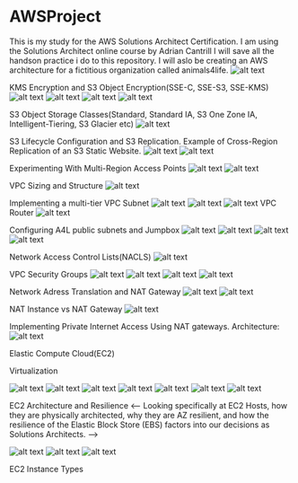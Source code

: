 # AWSProject
This is my study for the AWS Solutions Architect Certification. I am using the Solutions Architect online course by Adrian Cantrill I will save all the handson practice i do to this repository. I will aslo be creating an AWS architecture for a fictitious organization called animals4life.
![alt text](<Screenshot 2024-05-28 203517-1.png>)

KMS Encryption and S3 Object Encryption(SSE-C, SSE-S3, SSE-KMS)
![alt text](<Screenshot 2024-05-30 183150.png>)
![alt text](<Screenshot 2024-05-30 184217.png>)
![alt text](<Screenshot 2024-05-30 192913.png>)
![alt text](<Screenshot 2024-05-30 193857.png>)

S3 Object Storage Classes(Standard, Standard IA, S3 One Zone IA,  Intelligent-Tiering, S3 Glacier etc)
![alt text](<Screenshot 2024-06-03 205957-1.png>)

S3 Lifecycle Configuration and S3 Replication. Example of Cross-Region Replication of an S3 Static Website.
![alt text](<Screenshot 2024-06-03 201534.png>)
![alt text](<Screenshot 2024-06-03 202421.png>) 

Experimenting With Multi-Region Access Points
![alt text](<Screenshot 2024-06-04 114507-1.png>) 
![alt text](<Screenshot 2024-06-04 113722-1.png>)

VPC Sizing and Structure
![alt text](<Screenshot 2024-06-05 230115.png>)

Implementing a multi-tier VPC Subnet
![alt text](<Screenshot 2024-06-06 122135.png>)
![alt text](<Screenshot 2024-06-06 124032.png>)
![alt text](<Screenshot 2024-06-06 124757.png>)
VPC Router
![alt text](<Screenshot 2024-06-10 200729.png>)

Configuring A4L public subnets and Jumpbox
![alt text](<Screenshot 2024-06-12 191403.png>)
![alt text](<Screenshot 2024-06-12 192904.png>)
![alt text](<Screenshot 2024-06-12 192921.png>)
![alt text](<Screenshot 2024-06-12 192936.png>)

Network Access Control Lists(NACLS)
![alt text](<Screenshot 2024-06-17 195637.png>)

VPC Security Groups
![alt text](<Screenshot 2024-06-17 204023.png>) 
![alt text](<Screenshot 2024-06-17 203956.png>) 
![alt text](<Screenshot 2024-06-17 203934.png>)
![alt text](<Screenshot 2024-06-17 203907.png>)

Network Adress Translation and NAT Gateway
![alt text](<Screenshot 2024-06-18 203917.png>)
![alt text](<Screenshot 2024-06-18 204030.png>)

NAT Instance vs NAT Gateway
![alt text](<Screenshot 2024-06-19 213021.png>)

Implementing Private Internet Access Using NAT gateways. Architecture:
![alt text](<Screenshot 2024-06-20 220754.png>)

Elastic Compute Cloud(EC2)

Virtualization

![alt text](<Screenshot 2024-06-22 205258.png>)
![alt text](<Screenshot 2024-06-22 205316.png>)
![alt text](<Screenshot 2024-06-22 205335.png>)
![alt text](<Screenshot 2024-06-22 205406.png>) 
![alt text](<Screenshot 2024-06-22 205437.png>) 
![alt text](<Screenshot 2024-06-22 205504.png>)
![alt text](<Screenshot 2024-06-21 214339.png>)

EC2 Architecture and Resilience 
<-- Looking specifically at EC2 Hosts, how they are physically architected, why they are AZ resilient, and how the resilience of the Elastic Block Store (EBS) factors into our decisions as Solutions Architects. -->

![alt text](<Screenshot 2024-06-26 193115.png>)
![alt text](<Screenshot 2024-06-26 193148.png>)
![alt text](<Screenshot 2024-06-26 193222.png>)

EC2 Instance Types


